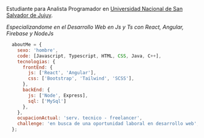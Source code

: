 <p>Estudiante para Analista Programador en <a href="https://www.unju.edu.ar/">Universidad Nacional de San Salvador de Jujuy</a>.</br></p>
<em><p>Especializandome en el Desarrollo Web en Js y Ts con React, Angular, Firebase y NodeJs</p></em>


```javascript
  aboutMe = {
    sexo: 'hombre',
    code: [Javascript, Typescript, HTML, CSS, Java, C++],
    tecnologias: {
      frontEnd: {
        js: ['React', 'Angular'],
        css: ['Bootstrap', 'Tailwind', 'SCSS'],
      },
      backEnd: {
        js: ['Node', Express],
        sql: ['MySql']
      },
    },
    ocupacionActual: 'serv. tecnico - freelancer',
    challenge: 'en busca de una oportunidad laboral en desarrollo web',
  };
```
</br></br>
